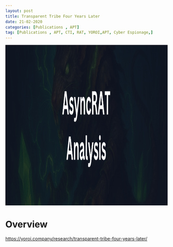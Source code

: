 ```yaml
---
layout: post
title: Transparent Tribe Four Years Later
date: 21-02-2020
categories: [Publications , APT]
tag: [Publications , APT, CTI, RAT, YOROI,APT, Cyber Espionage,]
---
```


<img src="assets/images/blogs/async-rat/AsyncRAT-Banner.png" alt="AsycRAT Banner" width="700" height="500">


# Overview

https://yoroi.company/research/transparent-tribe-four-years-later/